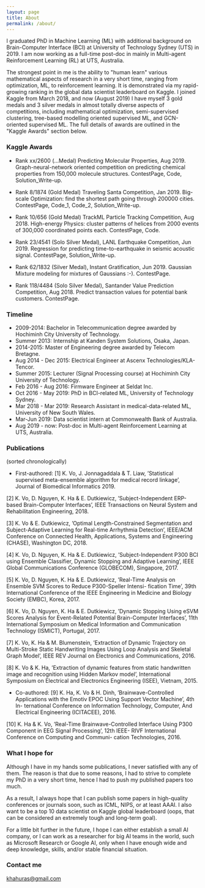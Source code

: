 ```yaml
---
layout: page
title: About
permalink: /about/
---
```


I graduated PhD in Machine Learning (ML) with additional background on Brain-Computer Interface (BCI) at University of Technology Sydney (UTS) in 2019. I am now working as a full-time post-doc in mainly in Multi-agent Reinforcement Learning (RL) at UTS, Australia.

The strongest point in me is the ability to "human learn" various mathematical aspects of research in a very short time, ranging from optimization, ML, to reinforcement learning. It is demonstrated via my rapid-growing ranking in the global data scientist leaderboard on Kaggle. I joined Kaggle from March 2018, and now (August 2019) I have myself 3 gold medals and 3 silver medals in almost totally diverse aspects of competitions, including mathematical optimization, semi-supervised clustering, tree-based modelling oriented supervised ML, and GCN-oriented supervised ML. The full details of awards are outlined in the "Kaggle Awards" section below.

### Kaggle Awards

* Rank xx/2600 (...Medal) Predicting Molecular Properties, Aug 2019. Graph-neural-network oriented competition on predicting chemical properties from 150,000 molecule structures. ContestPage, Code, Solution_Write-up.

* Rank 8/1874 (Gold Medal) Traveling Santa Competition, Jan 2019. Big-scale Optimization: find the shortest path going through 200000 cities. ContestPage, Code_1, Code_2, Solution_Write-up.

* Rank 10/656 (Gold Medal) TrackML Particle Tracking Competition, Aug 2018. High-energy Physics: cluster patterns of helices from 2000 events of 300,000 coordinated points each. ContestPage, Code.

* Rank 23/4541 (Solo Silver Medal), LANL Earthquake Competition, Jun 2019. Regression for predicting time-to-earthquake in seismic acoustic signal. ContestPage, Solution_Write-up.

* Rank 62/1832 (Silver Medal), Instant Gratification, Jun 2019. Gaussian Mixture modeling for mixtures of Gaussians :-). ContestPage.

* Rank 118/4484 (Solo Silver Medal), Santander Value Prediction Competition, Aug 2018. Predict transaction values for potential bank customers. ContestPage.

### Timeline

* 2009-2014: Bachelor in Telecommunication degree awarded by Hochiminh City University of Technology.
* Summer 2013: Internship at Kanden System Solutions, Osaka, Japan.
* 2014-2015: Master of Engineering degree awarded by Telecom Bretagne.
* Aug 2014 - Dec 2015: Electrical Engineer at Ascenx Technologies/KLA-Tencor.
* Summer 2015: Lecturer (Signal Processing course) at Hochiminh City University of Technology.
* Feb 2016 - Aug 2016: Firmware Engineer at Seldat Inc.
* Oct 2016 - May 2019: PhD in BCI-related ML, University of Technology Sydney.
* Mar 2018 - Mar 2019: Research Assistant in medical-data-related ML, University of New South Wales.
* Mar-Jun 2019: Data scientist intern at Commonwealth Bank of Australia.
* Aug 2019 - now: Post-doc in Multi-agent Reinforcement Learning at UTS, Australia.

### Publications
(sorted chronologically)
* First-authored:
[1] K. Vo, J. Jonnagaddala & T. Liaw, ’Statistical supervised meta-ensemble algorithm for medical record linkage’, Journal of Biomedical Informatics 2019.

[2] K. Vo, D. Nguyen, K. Ha & E. Dutkiewicz, ’Subject-Independent ERP-based Brain-Computer Interfaces’, IEEE Transactions on Neural System and Rehabilitation Engineering, 2018.

[3] K. Vo & E. Dutkiewicz, ’Optimal Length-Constrained Segmentation and Subject-Adaptive Learning for Real-time Arrhythmia Detection’, IEEE/ACM Conference on Connected Health, Applications, Systems and Engineering (CHASE), Washington DC, 2018.

[4] K. Vo, D. Nguyen, K. Ha & E. Dutkiewicz, ’Subject-Independent P300 BCI using Ensemble Classifier, Dynamic Stopping and Adaptive Learning’, IEEE Global Communications Conference (GLOBECOM), Singapore, 2017.

[5] K. Vo, D. Nguyen, K. Ha & E. Dutkiewicz, ’Real-Time Analysis on Ensemble SVM Scores to Reduce P300-Speller Intensi- fication Time’, 39th International Conference of the IEEE Engineering in Medicine and Biology Society (EMBC), Korea, 2017.

[6] K. Vo, D. Nguyen, K. Ha & E. Dutkiewicz, ’Dynamic Stopping Using eSVM Scores Analysis for Event-Related Potential Brain-Computer Interfaces’, 11th International Symposium on Medical Information and Communication Technology (ISMICT), Portugal, 2017.

[7] K. Vo, K. Ha & M. Blumenstein, ’Extraction of Dynamic Trajectory on Multi-Stroke Static Handwriting Images Using Loop Analysis and Skeletal Graph Model’, IEEE REV Journal on Electronics and Communications, 2016.

[8] K. Vo & K. Ha, ’Extraction of dynamic features from static handwritten image and recognition using Hidden Markov model’, International Symposium on Electrical and Electronics Engineering (ISEE), Vietnam, 2015.

* Co-authored:
[9] K. Ha, K. Vo & H. Dinh, ’Brainwave-Controlled Applications with the Emotiv EPOC Using Support Vector Machine’, 4th In- ternational Conference on Information Technology, Computer, And Electrical Engineering (ICITACEE), 2016.

[10] K. Ha & K. Vo, ’Real-Time Brainwave-Controlled Interface Using P300 Component in EEG Signal Processing’, 12th IEEE- RIVF International Conference on Computing and Communi- cation Technologies, 2016.

### What I hope for

Although I have in my hands some publications, I never satisfied with any of them. The reason is that due to some reasons, I had to strive to complete my PhD in a very short time, hence I had to push my published papers too much.

As a result, I always hope that I can publish some papers in high-quality conferences or journals soon, such as ICML, NIPS, or at least AAAI. I also want to be a top 10 data scientist on Kaggle global leaderboard (oops, that can be considered an extremely tough and long-term goal).

For a little bit further in the future, I hope I can either establish a small AI company, or I can work as a researcher for big AI teams in the world, such as Microsoft Research or Google AI, only when I have enough wide and deep knowledge, skills, and/or stable financial situation.


### Contact me

[khahuras@gmail.com](mailto:khahuras@gmail.com)
